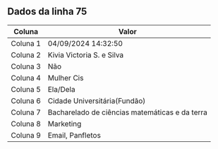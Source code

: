 ## Dados da linha 75

| Coluna | Valor |
|--------|-------|
| Coluna 1 | 04/09/2024 14:32:50 |
| Coluna 2 | Kivia Victoria S. e Silva |
| Coluna 3 | Não |
| Coluna 4 | Mulher Cis |
| Coluna 5 | Ela/Dela |
| Coluna 6 | Cidade Universitária(Fundão) |
| Coluna 7 | Bacharelado de ciências matemáticas e da terra |
| Coluna 8 | Marketing |
| Coluna 9 | Email, Panfletos |
